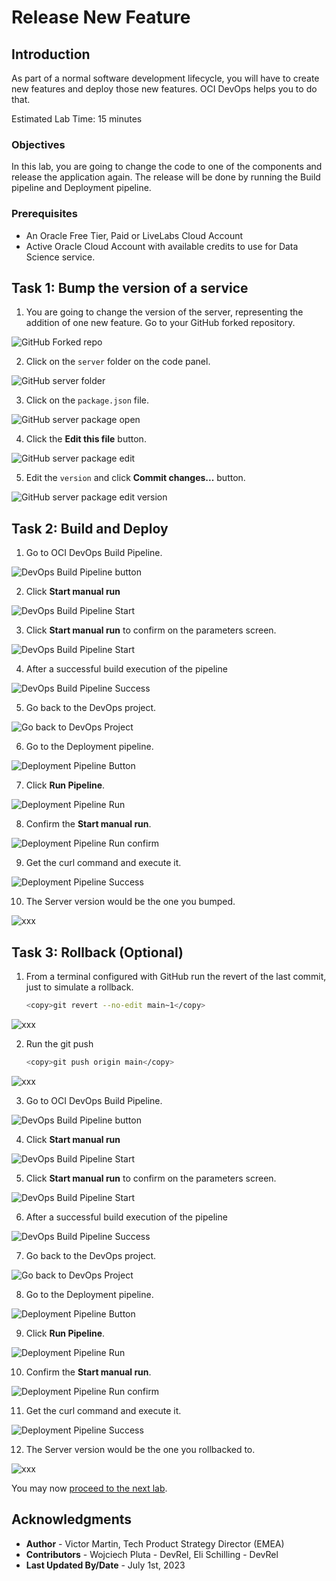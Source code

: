 # Release New Feature

## Introduction

As part of a normal software development lifecycle, you will have to create new features and deploy those new features. OCI DevOps helps you to do that.

Estimated Lab Time: 15 minutes

### Objectives

In this lab, you are going to change the code to one of the components and release the application again. The release will be done by running the Build pipeline and Deployment pipeline.

### Prerequisites

* An Oracle Free Tier, Paid or LiveLabs Cloud Account
* Active Oracle Cloud Account with available credits to use for Data Science service.

## Task 1: Bump the version of a service

1. You are going to change the version of the server, representing the addition of one new feature. Go to your GitHub forked repository.

  ![GitHub Forked repo](./images/github-forked-repo.png)

2. Click on the `server` folder on the code panel.

  ![GitHub server folder](./images/github-server-folder.png)

3. Click on the `package.json` file.

  ![GitHub server package open](./images/github-server-package-open.png)

4. Click the **Edit this file** button.

  ![GitHub server package edit](./images/github-server-package-edit.png)

5. Edit the `version` and click **Commit changes...** button.

  ![GitHub server package edit version](./images/github-server-package-edit-version.png)

## Task 2: Build and Deploy

1. Go to OCI DevOps Build Pipeline.

  ![DevOps Build Pipeline button](./images/devops-build-pipeline-button.png)

2. Click **Start manual run**

  ![DevOps Build Pipeline Start ](./images/devops-build-pipeline-start.png)

3. Click **Start manual run** to confirm on the parameters screen.

  ![DevOps Build Pipeline Start ](./images/devops-build-pipeline-start-run.png)

4. After a successful build execution of the pipeline

  ![DevOps Build Pipeline Success](./images/devops-build-pipeline-success.png)

5. Go back to the DevOps project.

  ![Go back to DevOps Project](./images/back-to-project.png)

6. Go to the Deployment pipeline.

  ![Deployment Pipeline Button](./images/deployment-pipeline-button.png)

7. Click **Run Pipeline**.

  ![Deployment Pipeline Run](./images/deployment-pipeline-run.png)

8. Confirm the **Start manual run**.

  ![Deployment Pipeline Run confirm](./images/deployment-pipeline-run-confirm.png)

9. Get the curl command and execute it.

  ![Deployment Pipeline Success](./images/deployment-pipeline-success.png)

10. The Server version would be the one you bumped.

  ![xxx](./images/xxx.png)

## Task 3: Rollback (Optional)

1. From a terminal configured with GitHub run the revert of the last commit, just to simulate a rollback.

    ```bash
    <copy>git revert --no-edit main~1</copy>
    ```

  ![xxx](./images/xxx.png)

2. Run the git push

    ```bash
    <copy>git push origin main</copy>
    ```

  ![xxx](./images/xxx.png)

3. Go to OCI DevOps Build Pipeline.

  ![DevOps Build Pipeline button](./images/devops-build-pipeline-button.png)

4. Click **Start manual run**

  ![DevOps Build Pipeline Start ](./images/devops-build-pipeline-start.png)

5. Click **Start manual run** to confirm on the parameters screen.

  ![DevOps Build Pipeline Start ](./images/devops-build-pipeline-start-run.png)

6. After a successful build execution of the pipeline

  ![DevOps Build Pipeline Success](./images/devops-build-pipeline-success.png)

7. Go back to the DevOps project.

  ![Go back to DevOps Project](./images/back-to-project.png)

8. Go to the Deployment pipeline.

  ![Deployment Pipeline Button](./images/deployment-pipeline-button.png)

9. Click **Run Pipeline**.

  ![Deployment Pipeline Run](./images/deployment-pipeline-run.png)

10. Confirm the **Start manual run**.

  ![Deployment Pipeline Run confirm](./images/deployment-pipeline-run-confirm.png)

11. Get the curl command and execute it.

  ![Deployment Pipeline Success](./images/deployment-pipeline-success.png)

12. The Server version would be the one you rollbacked to.

  ![xxx](./images/xxx.png)

You may now [proceed to the next lab](#next).

## Acknowledgments

* **Author** - Victor Martin, Tech Product Strategy Director (EMEA)
* **Contributors** - Wojciech Pluta - DevRel, Eli Schilling - DevRel
* **Last Updated By/Date** - July 1st, 2023